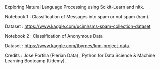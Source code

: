 
Exploring Natural Language Processing using Scikit-Learn and nltk.

Notebook 1 : Classification of Messages into spam or not spam (ham). 

Dataset : https://www.kaggle.com/uciml/sms-spam-collection-dataset

Notebook 2 : Classification of Anonymous Data

Dataset : https://www.kaggle.com/tbyrnes/knn-project-data.

Credits : Jose Portilla (Pierian Data) , Python for Data Science & Machine Learning Bootcamp (Udemy).
